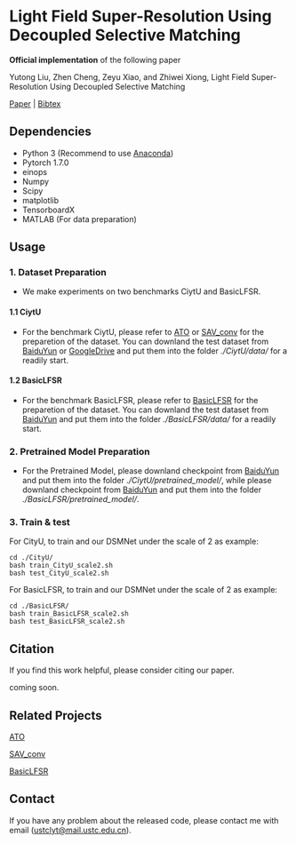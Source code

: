 # Light Field Super-Resolution Using Decoupled Selective Matching

**Official implementation** of the following paper

Yutong Liu, Zhen Cheng, Zeyu Xiao, and Zhiwei Xiong, Light Field Super-Resolution Using Decoupled Selective Matching

<!-- [Light Field Super-Resolution with Zero-Shot Learning](https://openaccess.thecvf.com/content/CVPR2021/html/Cheng_Light_Field_Super-Resolution_With_Zero-Shot_Learning_CVPR_2021_paper.html). In CVPR 2021. (Oral) -->
<!-- [Paper](https://openaccess.thecvf.com/content/CVPR2021/papers/Cheng_Light_Field_Super-Resolution_With_Zero-Shot_Learning_CVPR_2021_paper.pdf) | [Bibtex](https://github.com/Joechann0831/LFZSSR#citation) -->

[Paper]() | [Bibtex]()



## Dependencies

- Python 3 (Recommend to use [Anaconda](https://www.anaconda.com/download/#linux))
- Pytorch 1.7.0
- einops
- Numpy
- Scipy
- matplotlib
- TensorboardX
- MATLAB (For data preparation)



## Usage

### 1. Dataset Preparation

- We make experiments on two benchmarks CiytU and BasicLFSR.

#### 1.1 CiytU

- For the benchmark CiytU, please refer to [ATO](https://github.com/jingjin25/LFSSR-ATO) or [SAV_conv](https://github.com/Joechann0831/SAV_conv) for the preparetion of the dataset. You can downland the test dataset from [BaiduYun](https://pan.baidu.com/s/16pChtBkmeS_rz6-Bm4CWhA) or [GoogleDrive](https://drive.google.com/drive/folders/1O02hmUpFjgb92ysteO0D9v7as64NcyUI?usp=sharing) and put them into the folder *./CiytU/data/* for a readily start. 

#### 1.2 BasicLFSR

- For the benchmark BasicLFSR, please refer to [BasicLFSR](https://github.com/ZhengyuLiang24/BasicLFSR) for the preparetion of the dataset. You can downland the test dataset from [BaiduYun](https://pan.baidu.com/s/16pChtBkmeS_rz6-Bm4CWhA) and put them into the folder *./BasicLFSR/data/* for a readily start. 


### 2. Pretrained Model Preparation
- For the Pretrained Model, please downland checkpoint from [BaiduYun](https://pan.baidu.com/s/16pChtBkmeS_rz6-Bm4CWhA) and put them into the folder *./CiytU/pretrained_model/*, while please downland checkpoint from [BaiduYun](https://pan.baidu.com/s/16pChtBkmeS_rz6-Bm4CWhA) and put them into the folder *./BasicLFSR/pretrained_model/*.
### 3. Train & test

For CityU, to train and our DSMNet under the scale of 2 as example:
```shell
cd ./CityU/
bash train_CityU_scale2.sh
bash test_CityU_scale2.sh
```
For BasicLFSR, to train and our DSMNet under the scale of 2 as example:
```shell
cd ./BasicLFSR/
bash train_BasicLFSR_scale2.sh
bash test_BasicLFSR_scale2.sh
```

## Citation

If you find this work helpful, please consider citing our paper.

coming soon.
<!-- ```latex
@InProceedings{Cheng_2021_CVPR,
    author    = {Cheng, Zhen and Xiong, Zhiwei and Chen, Chang and Liu, Dong and Zha, Zheng-Jun},
    title     = {Light Field Super-Resolution With Zero-Shot Learning},
    booktitle = {Proceedings of the IEEE/CVF Conference on Computer Vision and Pattern Recognition (CVPR)},
    month     = {June},
    year      = {2021},
    pages     = {10010-10019}
}
``` -->

## Related Projects
[ATO](https://github.com/jingjin25/LFSSR-ATO)

[SAV_conv](https://github.com/Joechann0831/SAV_conv)

[BasicLFSR](https://github.com/ZhengyuLiang24/BasicLFSR)


## Contact

If you have any problem about the released code, please contact me with email (ustclyt@mail.ustc.edu.cn).